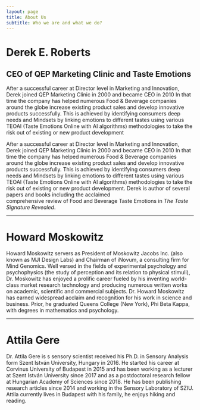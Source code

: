 ```yaml
---
layout: page
title: About Us
subtitle: Who we are and what we do?
---
```


# Derek E. Roberts 

## CEO of QEP Marketing Clinic and Taste Emotions

After a successful career at Director level in Marketing and Innovation, Derek joined QEP Marketing 
Clinic in 2000 and became CEO in 2010 In that time the company has helped numerous Food & Beverage 
companies around the globe increase existing product sales and develop innovative products successfully.
This is achieved by identifying consumers deep needs and Mindsets by linking emotions to different tastes
using various TEOAI (Taste Emotions Online with AI algorithms) methodologies to take the risk out of 
existing or new product development

After a successful career at Director level in Marketing and Innovation, Derek joined QEP Marketing 
Clinic in 2000 and became CEO in 2010 In that time the company has helped numerous Food & Beverage 
companies around the globe increase existing product sales and develop innovative products successfully.
This is achieved by identifying consumers deep needs and Mindsets by linking emotions to different tastes 
using various TEOAI (Taste Emotions Online with AI algorithms) methodologies to take the risk out of 
existing or new product development. Derek is author of several papers and books including the acclaimed  
comprehensive review of Food and Beverage Taste Emotions in *The Taste Signature Revealed*.



***

# Howard Moskowitz

Howard Moskowitz servers as President of Moskowitz Jacobs Inc. (also known as MJI Design Labs) and Chairman
 of iNovum, a consulting firm for Mind Genomics. Well versed in the fields of experimental psychology and 
 psychophysics (the study of perception and its relation to physical stimuli), Dr. Moskowitz has enjoyed 
 a prolific career fueled by his inventing world-class market research technology and producing numerous 
 written works on academic, scientific and commercial subjects. Dr. Howard Moskowitz has earned widespread 
 acclaim and recognition for his work in science and business. Prior, he graduated Queens College (New York), 
 Phi Beta Kappa, with degrees in mathematics and psychology.
 
***

# Attila Gere

Dr. Attila Gere is s sensory scientist received his Ph.D. in Sensory Analysis form Szent István University,
Hungary in 2016. He started his career at Corvinus University of Budapest in 2015 and has been working as 
a lecturer at Szent István University since 2017 and as a postdoctoral research fellow at Hungarian Academy 
of Sciences since 2018. He has been publishing research articles since 2014 and working in the Sensory 
Laboratory of SZIU. Attila currently lives in Budapest with his family, he enjoys hiking and reading.

